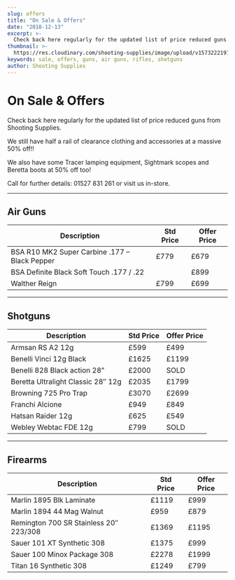 ```yaml
---
slug: offers
title: "On Sale & Offers"
date: "2018-12-13"
excerpt: >-
  Check back here regularly for the updated list of price reduced guns from Shooting Supplies.
thumbnail: >-
  https://res.cloudinary.com/shooting-supplies/image/upload/v1573222197/misc/special-offers_ftxhmi_eqolxg.png
keywords: sale, offers, guns, air guns, rifles, shotguns
author: Shooting Supplies
---
```


# **On Sale & Offers**

Check back here regularly for the updated list of price reduced guns from Shooting Supplies.

We still have half a rail of clearance clothing and accessories at a massive 50% off!!

We also have some Tracer lamping equipment, Sightmark scopes and Beretta boots at 50% off too!

Call for further details: 01527 831 261 or visit us in-store.

****

## **Air Guns**

| Description | Std Price | Offer Price |
|-------------|-----------|-------------|
| BSA R10 MK2 Super Carbine .177 – Black Pepper | £779 | £679 |
| BSA Definite Black Soft Touch .177 / .22 | | £899 |
| Walther Reign | £799 | £699 |

****

## **Shotguns**

| Description                        | Std Price | Offer Price |
| ---------------------------------- | --------- | ----------- |
| Armsan RS A2 12g                   | £599      | £499        |
| Benelli Vinci 12g Black            | £1625     | £1199       |
| Benelli 828 Black action 28”       | £2000     | SOLD        |
| Beretta Ultralight Classic 28″ 12g | £2035     | £1799       |
| Browning 725 Pro Trap              | £3070     | £2699       |
| Franchi Alcione                    | £949      | £849        |
| Hatsan Raider 12g                  | £625      | £549        |
| Webley Webtac FDE 12g              | £799      | SOLD        |

****

## **Firearms**

| Description                            | Std Price | Offer Price |
| -------------------------------------- | --------- | ----------- |
| Marlin 1895 Blk Laminate               | £1119     | £999        |
| Marlin 1894 44 Mag Walnut              | £959      | £879        |
| Remington 700 SR Stainless 20″ 223/308 | £1369     | £1195       |
| Sauer 101 XT Synthetic 308             | £1375     | £999        |
| Sauer 100 Minox Package 308            | £2278     | £1999       |
| Titan 16 Synthetic 308                 | £1249     | £799        |
